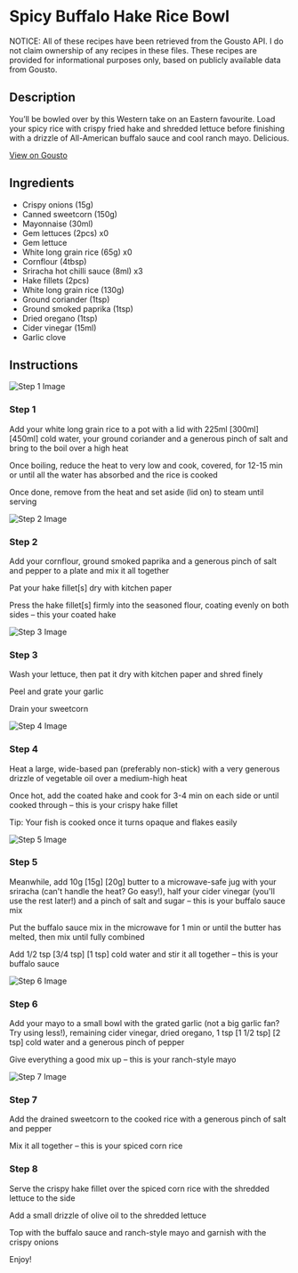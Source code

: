 # Spicy Buffalo Hake Rice Bowl

NOTICE: All of these recipes have been retrieved from the Gousto API. I do not claim ownership of any recipes in these files. These recipes are provided for informational purposes only, based on publicly available data from Gousto.

## Description

You’ll be bowled over by this Western take on an Eastern favourite. Load your spicy rice with crispy fried hake and shredded lettuce before finishing with a drizzle of All-American buffalo sauce and cool ranch mayo. Delicious.


[View on Gousto](https://www.gousto.co.uk/recipes/cookbook/spicy-buffalo-hake-rice-bowl)

## Ingredients

- Crispy onions (15g)
- Canned sweetcorn (150g)
- Mayonnaise (30ml)
- Gem lettuces (2pcs) x0
- Gem lettuce
- White long grain rice (65g) x0
- Cornflour (4tbsp)
- Sriracha hot chilli sauce (8ml) x3
- Hake fillets (2pcs)
- White long grain rice (130g)
- Ground coriander (1tsp)
- Ground smoked paprika (1tsp)
- Dried oregano (1tsp)
- Cider vinegar (15ml)
- Garlic clove

## Instructions

![Step 1 Image](https://production-media.gousto.co.uk/cms/recipe-step-image/step-1-copy-1689677109107-x200.jpg)

### Step 1

Add your white long grain rice to a pot with a lid with 225ml <span class="text-purple">[300ml]<span class="text-danger"> </span>[450ml] </span>cold water, your ground coriander and a generous pinch of salt and bring to the boil over a high heat

Once boiling, reduce the heat to very low and cook, covered, for 12-15 min or until all the water has absorbed and the rice is cooked

Once done, remove from the heat and set aside (lid on) to steam until serving

![Step 2 Image](https://production-media.gousto.co.uk/cms/recipe-step-image/step-2-copy-1689677113526-x200.jpg)

### Step 2

Add your cornflour, ground smoked paprika and a generous pinch of salt and pepper to a plate and mix it all together

Pat your hake fillet[s] dry with kitchen paper

Press the hake fillet[s] firmly into the seasoned flour, coating evenly on both sides – this your coated hake

![Step 3 Image](https://production-media.gousto.co.uk/cms/recipe-step-image/step-3-copy-1689677117856-x200.jpg)

### Step 3

Wash your lettuce, then pat it dry with kitchen paper and shred finely

Peel and grate your garlic

Drain your sweetcorn

![Step 4 Image](https://production-media.gousto.co.uk/cms/recipe-step-image/step-4-copy-1689677122813-x200.jpg)

### Step 4

Heat a large, wide-based pan (preferably non-stick) with a very generous drizzle of vegetable oil over a medium-high heat

Once hot, add the coated hake and cook for 3-4 min on each side or until cooked through – this is your crispy hake fillet

Tip: Your fish is cooked once it turns opaque and flakes easily

![Step 5 Image](https://production-media.gousto.co.uk/cms/recipe-step-image/step-5-copy-1689677126848-x200.jpg)

### Step 5

Meanwhile, add 10g <span class="text-purple">[15g] </span><span class="text-danger">[20g]</span> butter to a microwave-safe jug with your sriracha (can't handle the heat? Go easy!), half your cider vinegar (you'll use the rest later!) and a pinch of salt and sugar – this is your buffalo sauce mix

Put the buffalo sauce mix in the microwave for 1 min or until the butter has melted, then mix until fully combined

Add 1/2 tsp <span class="text-purple">[3/4 tsp]</span> <span class="text-danger">[1 tsp]</span> cold water and stir it all together – this is your buffalo sauce

![Step 6 Image](https://production-media.gousto.co.uk/cms/recipe-step-image/step-6-copy-1689677130716-x200.jpg)

### Step 6

Add your mayo to a small bowl with the grated garlic (not a big garlic fan? Try using less!), remaining cider vinegar, dried oregano, 1 tsp <span class="text-purple">[1 1/2 tsp]</span> <span class="text-danger">[2 tsp]</span> cold water and a generous pinch of pepper

Give everything a good mix up – this is your ranch-style mayo

![Step 7 Image](https://production-media.gousto.co.uk/cms/recipe-step-image/step-7-copy-1689677134724-x200.jpg)

### Step 7

Add the drained sweetcorn to the cooked rice with a generous pinch of salt and pepper

Mix it all together – this is your spiced corn rice

### Step 8

Serve the crispy hake fillet over the spiced corn rice with the shredded lettuce to the side

Add a small drizzle of olive oil to the shredded lettuce

Top with the buffalo sauce and ranch-style mayo and garnish with the crispy onions

Enjoy!

